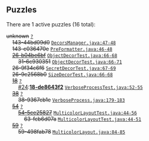 ## Puzzles

There are 1 active puzzles (16 total):


<del>unknown</del> [`?`](../master/?)<br/>
&nbsp;&nbsp;&nbsp;&nbsp;<del>143-44bd09d0</del> [`DecorsManager.java:47-48`](../master/src/main/java/com/jcabi/log/DecorsManager.java#L47-L48)<br/>
&nbsp;&nbsp;&nbsp;&nbsp;<del>143-c036470e</del> [`PreFormatter.java:46-48`](../master/src/main/java/com/jcabi/log/PreFormatter.java#L46-L48)<br/>
&nbsp;&nbsp;&nbsp;&nbsp;[<del>26-b04be6bf</del>](https://github.com/jcabi/jcabi-log/issues/31) [`ObjectDecorTest.java:66-68`](../master/src/test/java/com/jcabi/log/ObjectDecorTest.java#L66-L68)<br/>
&nbsp;&nbsp;&nbsp;&nbsp;&nbsp;&nbsp;&nbsp;&nbsp;<del>31-6c930351</del> [`ObjectDecorTest.java:66-71`](../master/src/test/java/com/jcabi/log/ObjectDecorTest.java#L66-L71)<br/>
&nbsp;&nbsp;&nbsp;&nbsp;<del>26-9f34c6f6</del> [`SecretDecorTest.java:67-69`](../master/src/test/java/com/jcabi/log/SecretDecorTest.java#L67-L69)<br/>
&nbsp;&nbsp;&nbsp;&nbsp;<del>26-9c2568b0</del> [`SizeDecorTest.java:66-68`](../master/src/test/java/com/jcabi/log/SizeDecorTest.java#L66-L68)<br/>
&nbsp;&nbsp;&nbsp;&nbsp;[<del>18</del>](https://github.com/jcabi/jcabi-log/issues/18) [`?`](../master/?)<br/>
&nbsp;&nbsp;&nbsp;&nbsp;&nbsp;&nbsp;&nbsp;&nbsp;[#24](https://github.com/jcabi/jcabi-log/issues/24):[**18-de8643f2**](https://github.com/jcabi/jcabi-log/issues/24) [`VerboseProcessTest.java:52-55`](../master/src/test/java/com/jcabi/log/VerboseProcessTest.java#L52-L55)<br/>
&nbsp;&nbsp;&nbsp;&nbsp;[<del>38</del>](https://github.com/jcabi/jcabi-log/issues/38) [`?`](../master/?)<br/>
&nbsp;&nbsp;&nbsp;&nbsp;&nbsp;&nbsp;&nbsp;&nbsp;<del>38-9367cb1e</del> [`VerboseProcess.java:179-183`](../master/src/main/java/com/jcabi/log/VerboseProcess.java#L179-L183)<br/>
&nbsp;&nbsp;&nbsp;&nbsp;[<del>54</del>](https://github.com/jcabi/jcabi-log/issues/54) [`?`](../master/?)<br/>
&nbsp;&nbsp;&nbsp;&nbsp;&nbsp;&nbsp;&nbsp;&nbsp;[<del>54-5ce25827</del>](https://github.com/jcabi/jcabi-log/issues/63) [`MulticolorLayoutTest.java:44-56`](../master/src/test/java/com/jcabi/log/MulticolorLayoutTest.java#L44-L56)<br/>
&nbsp;&nbsp;&nbsp;&nbsp;&nbsp;&nbsp;&nbsp;&nbsp;&nbsp;&nbsp;&nbsp;&nbsp;<del>63-fcb6d07a</del> [`MulticolorLayoutTest.java:44-51`](../master/src/test/java/com/jcabi/log/MulticolorLayoutTest.java#L44-L51)<br/>
&nbsp;&nbsp;&nbsp;&nbsp;[<del>59</del>](https://github.com/jcabi/jcabi-log/issues/59) [`?`](../master/?)<br/>
&nbsp;&nbsp;&nbsp;&nbsp;&nbsp;&nbsp;&nbsp;&nbsp;<del>59-498fab78</del> [`MulticolorLayout.java:84-85`](../master/src/main/java/com/jcabi/log/MulticolorLayout.java#L84-L85)<br/>